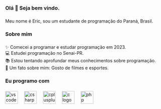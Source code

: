 <h3 align="left">Olá 👋 Seja bem vindo.</h3>

###

<p align="left">Meu nome é Eric, sou um estudante de programação do Paraná, Brasil.</p>

###

<h3 align="left">Sobre mim</h3>

###

<p align="left">✨ Comecei a programar e estudar programação em 2023.<br>💻 Estudei programação no Senai-PR.<br>📚 Estou tentando aprofundar meus conhecimentos sobre programação.<br>🎲 Um fato sobre mim: Gosto de filmes e esportes.</p>

###

<h3 align="left">Eu programo com</h3>

###

<div align="left">
  <img src="https://cdn.jsdelivr.net/gh/devicons/devicon/icons/vscode/vscode-original.svg" height="40" alt="vscode logo"  />
  <img width="12" />
  <img src="https://cdn.jsdelivr.net/gh/devicons/devicon/icons/csharp/csharp-original.svg" height="40" alt="csharp logo"  />
  <img width="12" />
  <img src="https://cdn.jsdelivr.net/gh/devicons/devicon/icons/cplusplus/cplusplus-original.svg" height="40" alt="cplusplus logo"  />
  <img width="12" />
  <img src="https://cdn.jsdelivr.net/gh/devicons/devicon/icons/c/c-original.svg" height="40" alt="c logo"  />
  <img width="12" />
  <img src="https://cdn.jsdelivr.net/gh/devicons/devicon/icons/php/php-original.svg" height="40" alt="php logo"  />
</div>

###

